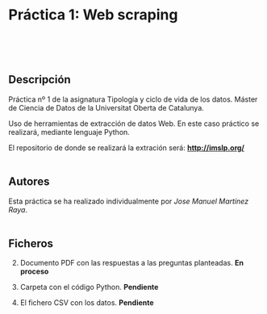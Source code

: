 # Práctica 1: Web scraping 



<br/><br/><br/>
## Descripción

Práctica nº 1 de la asignatura Tipología y ciclo de vida de los datos.
Máster de Ciencia de Datos de la Universitat Oberta de Catalunya.

Uso de herramientas de extracción de datos Web. En este caso práctico se realizará, mediante lenguaje Python.

El repositorio de donde se realizará la extración será:  **http://imslp.org/**
<br/><br/>

## Autores

Esta práctica se ha realizado individualmente por _Jose Manuel Martínez Raya_.
<br/><br/>

## Ficheros

2. Documento PDF con las respuestas a las preguntas planteadas. **En proceso**

3. Carpeta con el código Python.  **Pendiente**

4. El fichero CSV con los datos. **Pendiente**
